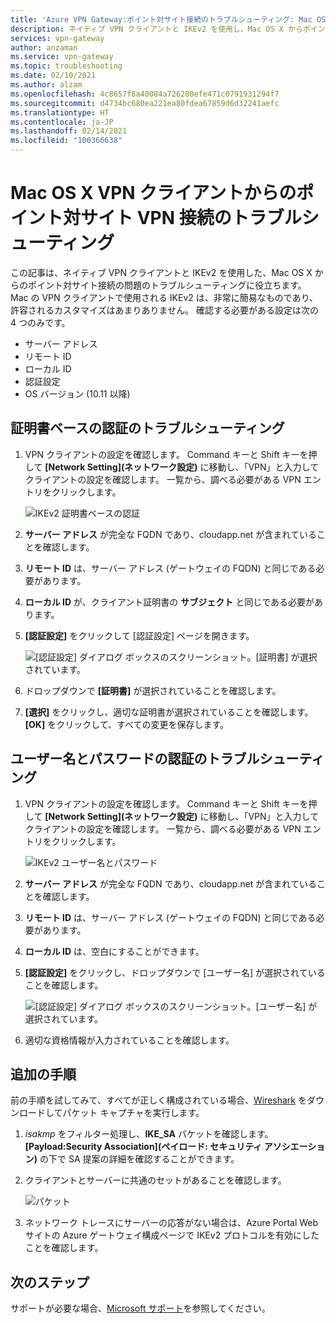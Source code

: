 ```yaml
---
title: 'Azure VPN Gateway:ポイント対サイト接続のトラブルシューティング: Mac OS X クライアント'
description: ネイティブ VPN クライアントと IKEv2 を使用し、Mac OS X からポイント対サイト接続の問題を解決する方法について説明します。
services: vpn-gateway
author: anzaman
ms.service: vpn-gateway
ms.topic: troubleshooting
ms.date: 02/10/2021
ms.author: alzam
ms.openlocfilehash: 4c8657f8a40084a726280efe471c0791931294f7
ms.sourcegitcommit: d4734bc680ea221ea80fdea67859d6d32241aefc
ms.translationtype: HT
ms.contentlocale: ja-JP
ms.lasthandoff: 02/14/2021
ms.locfileid: "100366638"
---
```

# <a name="troubleshoot-point-to-site-vpn-connections-from-mac-os-x-vpn-clients"></a>Mac OS X VPN クライアントからのポイント対サイト VPN 接続のトラブルシューティング

この記事は、ネイティブ VPN クライアントと IKEv2 を使用した、Mac OS X からのポイント対サイト接続の問題のトラブルシューティングに役立ちます。 Mac の VPN クライアントで使用される IKEv2 は、非常に簡易なものであり、許容されるカスタマイズはあまりありません。 確認する必要がある設定は次の 4 つのみです。

* サーバー アドレス
* リモート ID
* ローカル ID
* 認証設定
* OS バージョン (10.11 以降)


## <a name="troubleshoot-certificate-based-authentication"></a><a name="VPNClient"></a>証明書ベースの認証のトラブルシューティング
1. VPN クライアントの設定を確認します。 Command キーと Shift キーを押して **[Network Setting]\(ネットワーク設定\)** に移動し、「VPN」と入力してクライアントの設定を確認します。 一覧から、調べる必要がある VPN エントリをクリックします。

   ![IKEv2 証明書ベースの認証](./media/vpn-gateway-troubleshoot-point-to-site-osx-ikev2/ikev2cert1.jpg)
2. **サーバー アドレス** が完全な FQDN であり、cloudapp.net が含まれていることを確認します。
3. **リモート ID** は、サーバー アドレス (ゲートウェイの FQDN) と同じである必要があります。
4. **ローカル ID** が、クライアント証明書の **サブジェクト** と同じである必要があります。
5. **[認証設定]** をクリックして [認証設定] ページを開きます。

   ![[認証設定] ダイアログ ボックスのスクリーンショット。[証明書] が選択されています。](./media/vpn-gateway-troubleshoot-point-to-site-osx-ikev2/ikev2auth2.jpg)
6. ドロップダウンで **[証明書]** が選択されていることを確認します。
7. **[選択]** をクリックし、適切な証明書が選択されていることを確認します。 **[OK]** をクリックして、すべての変更を保存します。

## <a name="troubleshoot-username-and-password-authentication"></a><a name="ikev2"></a>ユーザー名とパスワードの認証のトラブルシューティング

1. VPN クライアントの設定を確認します。 Command キーと Shift キーを押して **[Network Setting]\(ネットワーク設定\)** に移動し、「VPN」と入力してクライアントの設定を確認します。 一覧から、調べる必要がある VPN エントリをクリックします。

   ![IKEv2 ユーザー名とパスワード](./media/vpn-gateway-troubleshoot-point-to-site-osx-ikev2/ikev2user3.jpg)
2. **サーバー アドレス** が完全な FQDN であり、cloudapp.net が含まれていることを確認します。
3. **リモート ID** は、サーバー アドレス (ゲートウェイの FQDN) と同じである必要があります。
4. **ローカル ID** は、空白にすることができます。
5. **[認証設定]** をクリックし、ドロップダウンで [ユーザー名] が選択されていることを確認します。

   ![[認証設定] ダイアログ ボックスのスクリーンショット。[ユーザー名] が選択されています。](./media/vpn-gateway-troubleshoot-point-to-site-osx-ikev2/ikev2auth4.png)
6. 適切な資格情報が入力されていることを確認します。

## <a name="additional-steps"></a><a name="additional"></a>追加の手順

前の手順を試してみて、すべてが正しく構成されている場合、[Wireshark](https://www.wireshark.org/#download) をダウンロードしてパケット キャプチャを実行します。

1. *isakmp* をフィルター処理し、**IKE_SA** パケットを確認します。 **[Payload:Security Association]\(ペイロード: セキュリティ アソシエーション\)** の下で SA 提案の詳細を確認することができます。 
2. クライアントとサーバーに共通のセットがあることを確認します。

   ![パケット](./media/vpn-gateway-troubleshoot-point-to-site-osx-ikev2/packet5.jpg) 
  
3. ネットワーク トレースにサーバーの応答がない場合は、Azure Portal Web サイトの Azure ゲートウェイ構成ページで IKEv2 プロトコルを有効にしたことを確認します。

## <a name="next-steps"></a>次のステップ
サポートが必要な場合、[Microsoft サポート](https://portal.azure.com/?#blade/Microsoft_Azure_Support/HelpAndSupportBlade)を参照してください。
